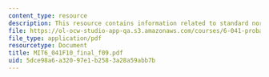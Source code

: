 ```yaml
---
content_type: resource
description: This resource contains information related to standard normal table.
file: https://ol-ocw-studio-app-qa.s3.amazonaws.com/courses/6-041-probabilistic-systems-analysis-and-applied-probability-fall-2010/5dce98a6a32097e1b2583a28a59abb7b_MIT6_041F10_final_f09.pdf
file_type: application/pdf
resourcetype: Document
title: MIT6_041F10_final_f09.pdf
uid: 5dce98a6-a320-97e1-b258-3a28a59abb7b
---
```


